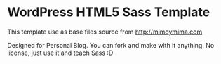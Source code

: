 # WordPress HTML5 Sass Template

This template use as base files source from http://mimoymima.com

Designed for Personal Blog. You can fork and make with it anything.
No license, just use it and teach Sass :D
